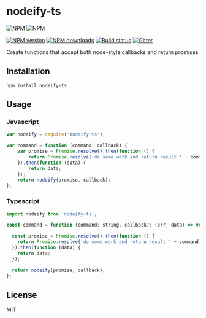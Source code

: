 # nodeify-ts


[![NPM](https://nodei.co/npm/nodeify-ts.png?downloads=true&downloadRank=true)](https://nodei.co/npm/nodeify-ts/)
[![NPM](https://nodei.co/npm-dl/nodeify-ts.png?months=6&height=3)](https://nodei.co/npm/nodeify-ts/)

[![NPM version][npm-image]][npm-url]
[![NPM downloads][downloads-image]][downloads-url]
[![Build status][travis-image]][travis-url]
[![Gitter][gitter-image]][gitter-url]

Create functions that accept both node-style callbacks and return promises


## Installation

    npm install nodeify-ts
    
## Usage

### Javascript

```js
var nodeify = require('nodeify-ts');

var command = function (command, callback) {
    var promise = Promise.resolve().then(function () {
        return Promise.resolve('do some work and return result ' + command);
    }).then(function (data) {
        return data;
    });
    return nodeify(promise, callback);
};
```

### Typescript

```js
import nodeify from 'nodeify-ts';

const command = function (command: string, callback?: (err, data) => void): Promise<any> {

  const promise = Promise.resolve().then(function () {
    return Promise.resolve('do some work and return result ' + command);
  }).then(function (data) {
    return data;
  });

  return nodeify(promise, callback);
};
```


## License

MIT

[npm-image]: https://img.shields.io/npm/v/nodeify-ts.svg?style=flat
[npm-url]: https://npmjs.org/package/nodeify-ts
[downloads-image]: https://img.shields.io/npm/dm/nodeify-ts.svg?style=flat
[downloads-url]: https://npmjs.org/package/nodeify-ts
[travis-image]: https://api.travis-ci.org/Quobject/nodeify-ts.svg
[travis-url]: https://travis-ci.org/Quobject/nodeify-ts/
[gitter-image]: https://badges.gitter.im/Quobject/nodeify-ts.svg
[gitter-url]: https://gitter.im/Quobject/nodeify-ts?utm_source=badge&utm_medium=badge&utm_campaign=pr-badge